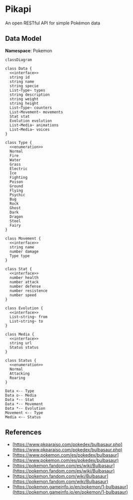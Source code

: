 <!--
Created: Sat Jun 11 2022 14:58:50 GMT-0400 (hora de Bolivia)
Modified: Sat Jun 11 2022 14:58:50 GMT-0400 (hora de Bolivia)
-->

# Pikapi

An open RESTful API for simple Pokémon data

## Data Model

**Namespace**: Pokemon

```mermaid
classDiagram

class Data {
  <<interface>>
  string id
  string name
  string specie
  List~Type~ types
  string description
  string weight
  string height
  List~Type~ counters
  List~Movement~ movements
  Stat stat
  Evolution evolution
  List~Media~ animations
  List~Media~ voices
}

class Type {
  <<enumeration>>
  Normal
  Fire
  Water
  Grass
  Electric
  Ice
  Fighting
  Poison
  Ground
  Flying
  Psychic
  Bug
  Rock
  Ghost
  Dark
  Dragon
  Steel
  Fairy
}

class Movement {
  <<interface>>
  string name
  number damage
  Type type
}

class Stat {
  <<interface>>
  number health
  number attack
  number defense
  number resistence
  number speed
}

class Evolution {
  <<interface>>
  List~string~ from
  List~string~ to
}

class Media {
  <<interface>>
  string url
  Status status
}

class Status {
  <<enumeration>>
  Normal
  Attacking
  Roaring
}

Data <-- Type
Data o-- Media
Data *-- Stat
Data *-- Movement
Data *-- Evolution
Movement <-- Type
Media <-- Status

```

## References

* [https://www.pkparaiso.com/pokedex/bulbasaur.php](https://www.pkparaiso.com/pokedex/bulbasaur.php)
* [https://www.pokemon.com/es/pokedex/bulbasaur](https://www.pokemon.com/es/pokedex/bulbasaur)
* [https://pokemon.fandom.com/es/wiki/Bulbasaur](https://pokemon.fandom.com/es/wiki/Bulbasaur)
* [https://pokemon.fandom.com/wiki/Bulbasaur](https://pokemon.fandom.com/wiki/Bulbasaur)
* [https://pokemon.gameinfo.io/en/pokemon/1-bulbasaur](https://pokemon.gameinfo.io/en/pokemon/1-bulbasaur)
